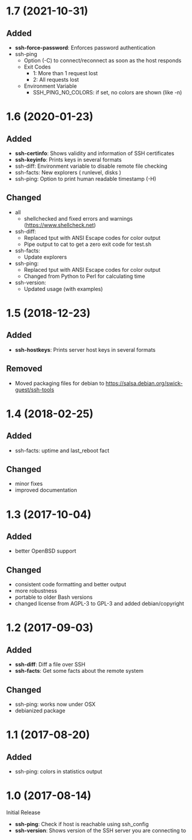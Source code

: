 # 1.7 (2021-10-31)

## Added

- **ssh-force-password**: Enforces password authentication
- ssh-ping
  - Option (-C) to connect/reconnect as soon as the host responds
  - Exit Codes
    - 1: More than 1 request lost
    - 2: All requests lost
  - Environment Variable
    - SSH_PING_NO_COLORS: if set, no colors are shown (like -n)

# 1.6 (2020-01-23)

## Added

- **ssh-certinfo**: Shows validity and information of SSH certificates
- **ssh-keyinfo**: Prints keys in several formats
- ssh-diff: Environment variable to disable remote file checking
- ssh-facts: New explorers ( runlevel, disks )
- ssh-ping: Option to print human readable timestamp (-H)

## Changed

- all
  - shellchecked and fixed errors and warnings (https://www.shellcheck.net)
- ssh-diff:
  - Replaced tput with ANSI Escape codes for color output
  - Pipe output to cat to get a zero exit code for test.sh
- ssh-facts:
  - Update explorers
- ssh-ping:
  - Replaced tput with ANSI Escape codes for color output
  - Changed from Python to Perl for calculating time
- ssh-version:
  - Updated usage (with examples)

# 1.5 (2018-12-23)

## Added

- **ssh-hostkeys**:  Prints server host keys in several formats

## Removed

- Moved packaging files for debian to https://salsa.debian.org/swick-guest/ssh-tools

# 1.4 (2018-02-25)

## Added

- ssh-facts: uptime and last_reboot fact

## Changed

- minor fixes
- improved documentation

# 1.3 (2017-10-04)

## Added

- better OpenBSD support

## Changed

- consistent code formatting and better output
- more robustness
- portable to older Bash versions
- changed license from AGPL-3 to GPL-3 and added debian/copyright

# 1.2 (2017-09-03)

## Added

- **ssh-diff**: Diff a file over SSH
- **ssh-facts**: Get some facts about the remote system

## Changed

- ssh-ping: works now under OSX
- debianized package

# 1.1 (2017-08-20)

## Added

- ssh-ping: colors in statistics output

# 1.0 (2017-08-14)

Initial Release

- **ssh-ping**: Check if host is reachable using ssh_config
- **ssh-version**: Shows version of the SSH server you are connecting to
